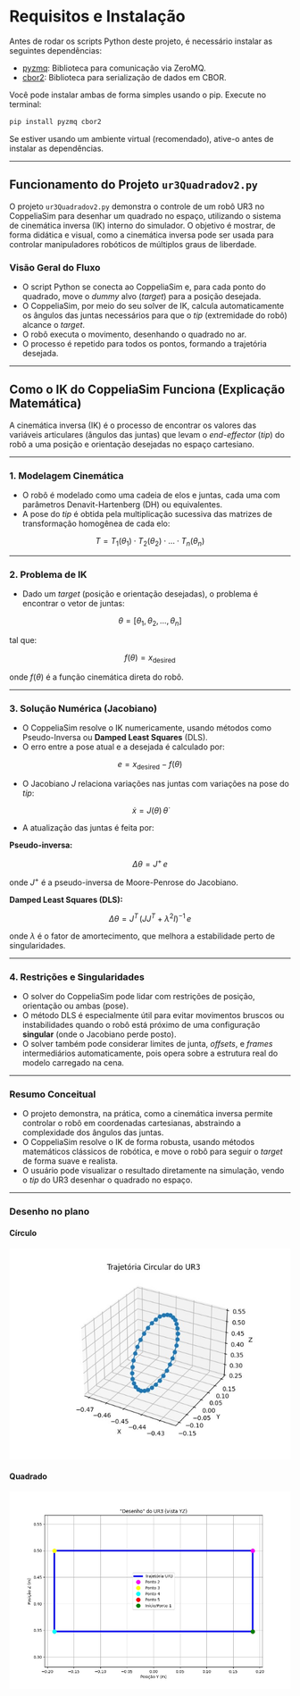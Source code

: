 # Requisitos e Instalação

Antes de rodar os scripts Python deste projeto, é necessário instalar as seguintes dependências:

* [pyzmq](https://pypi.org/project/pyzmq/): Biblioteca para comunicação via ZeroMQ.
* [cbor2](https://pypi.org/project/cbor2/): Biblioteca para serialização de dados em CBOR.

Você pode instalar ambas de forma simples usando o pip. Execute no terminal:

```bash
pip install pyzmq cbor2
```

Se estiver usando um ambiente virtual (recomendado), ative-o antes de instalar as dependências.

---

## Funcionamento do Projeto `ur3Quadradov2.py`

O projeto `ur3Quadradov2.py` demonstra o controle de um robô UR3 no CoppeliaSim para desenhar um quadrado no espaço, utilizando o sistema de cinemática inversa (IK) interno do simulador. O objetivo é mostrar, de forma didática e visual, como a cinemática inversa pode ser usada para controlar manipuladores robóticos de múltiplos graus de liberdade.

### Visão Geral do Fluxo

* O script Python se conecta ao CoppeliaSim e, para cada ponto do quadrado, move o *dummy* alvo (*target*) para a posição desejada.
* O CoppeliaSim, por meio do seu solver de IK, calcula automaticamente os ângulos das juntas necessários para que o *tip* (extremidade do robô) alcance o *target*.
* O robô executa o movimento, desenhando o quadrado no ar.
* O processo é repetido para todos os pontos, formando a trajetória desejada.

---

## Como o IK do CoppeliaSim Funciona (Explicação Matemática)

A cinemática inversa (IK) é o processo de encontrar os valores das variáveis articulares (ângulos das juntas) que levam o *end-effector* (*tip*) do robô a uma posição e orientação desejadas no espaço cartesiano.

---

### 1. Modelagem Cinemática

* O robô é modelado como uma cadeia de elos e juntas, cada uma com parâmetros Denavit-Hartenberg (DH) ou equivalentes.
* A pose do *tip* é obtida pela multiplicação sucessiva das matrizes de transformação homogênea de cada elo:

$$
T = T_1(\theta_1) \cdot T_2(\theta_2) \cdot \ldots \cdot T_n(\theta_n)
$$

---

### 2. Problema de IK

* Dado um *target* (posição e orientação desejadas), o problema é encontrar o vetor de juntas:

$$
\theta = [\theta_1, \theta_2, \ldots, \theta_n]
$$

tal que:

$$
f(\theta) = x_{\text{desired}}
$$

onde $f(\theta)$ é a função cinemática direta do robô.

---

### 3. Solução Numérica (Jacobiano)

* O CoppeliaSim resolve o IK numericamente, usando métodos como Pseudo-Inversa ou **Damped Least Squares** (DLS).
* O erro entre a pose atual e a desejada é calculado por:

$$
e = x_{\text{desired}} - f(\theta)
$$

* O Jacobiano $J$ relaciona variações nas juntas com variações na pose do *tip*:

$$
\dot{x} = J(\theta) \, \dot{\theta}
$$

* A atualização das juntas é feita por:

**Pseudo-inversa:**

$$
\Delta\theta = J^+ \, e
$$

onde $J^+$ é a pseudo-inversa de Moore-Penrose do Jacobiano.

**Damped Least Squares (DLS):**

$$
\Delta\theta = J^T \, (J J^T + \lambda^2 I)^{-1} \, e
$$

onde $\lambda$ é o fator de amortecimento, que melhora a estabilidade perto de singularidades.

---

### 4. Restrições e Singularidades

* O solver do CoppeliaSim pode lidar com restrições de posição, orientação ou ambas (pose).
* O método DLS é especialmente útil para evitar movimentos bruscos ou instabilidades quando o robô está próximo de uma configuração **singular** (onde o Jacobiano perde posto).
* O solver também pode considerar limites de junta, *offsets*, e *frames* intermediários automaticamente, pois opera sobre a estrutura real do modelo carregado na cena.

---

### Resumo Conceitual

* O projeto demonstra, na prática, como a cinemática inversa permite controlar o robô em coordenadas cartesianas, abstraindo a complexidade dos ângulos das juntas.
* O CoppeliaSim resolve o IK de forma robusta, usando métodos matemáticos clássicos de robótica, e move o robô para seguir o *target* de forma suave e realista.
* O usuário pode visualizar o resultado diretamente na simulação, vendo o *tip* do UR3 desenhar o quadrado no espaço.

---

### Desenho no plano

#### Círculo

![Plot Circulo](circulo_img.jpeg)

#### Quadrado

![Plot Quadrado](quadrado_img.jpeg)